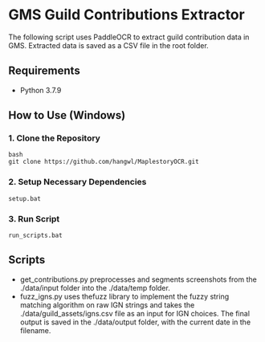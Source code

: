 # GMS Guild Contributions Extractor

The following script uses PaddleOCR to extract guild contribution data in GMS. Extracted data is saved as a CSV file in the root folder.

## Requirements
- Python 3.7.9

## How to Use (Windows)

### 1. Clone the Repository
```
bash
git clone https://github.com/hangwl/MaplestoryOCR.git
```

### 2. Setup Necessary Dependencies
```
setup.bat
```

### 3. Run Script 
```
run_scripts.bat
```

## Scripts

- get_contributions.py preprocesses and segments screenshots from the ./data/input folder into the ./data/temp folder. 
- fuzz_igns.py uses thefuzz library to implement the fuzzy string matching algorithm on raw IGN strings and takes the ./data/guild_assets/igns.csv file as an input for IGN choices. The final output is saved in the ./data/output folder, with the current date in the filename.
